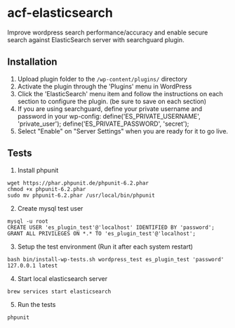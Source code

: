 # acf-elasticsearch

Improve wordpress search performance/accuracy and enable secure search against ElasticSearch server with searchguard plugin.

## Installation

1. Upload plugin folder to the `/wp-content/plugins/` directory
2. Activate the plugin through the 'Plugins' menu in WordPress
3. Click the 'ElasticSearch' menu item and follow the instructions on each section to configure the plugin. (be sure to save on each section)
4. If you are using searchguard, define your private username and password in your wp-config:
  define('ES_PRIVATE_USERNAME', 'private_user');
  define('ES_PRIVATE_PASSWORD', 'secret');
5. Select "Enable" on "Server Settings" when you are ready for it to go live.

## Tests
1. Install phpunit
```
wget https://phar.phpunit.de/phpunit-6.2.phar
chmod +x phpunit-6.2.phar
sudo mv phpunit-6.2.phar /usr/local/bin/phpunit
```

2. Create mysql test user
```
mysql -u root
CREATE USER 'es_plugin_test'@'localhost' IDENTIFIED BY 'password';
GRANT ALL PRIVILEGES ON *.* TO 'es_plugin_test'@'localhost';
```

3. Setup the test environment (Run it after each system restart)
```
bash bin/install-wp-tests.sh wordpress_test es_plugin_test 'password' 127.0.0.1 latest
```

4. Start local elasticsearch server
```
brew services start elasticsearch
```

5. Run the tests
```
phpunit
```
